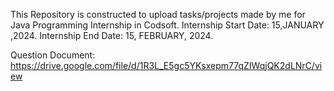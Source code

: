 This Repository is constructed to upload tasks/projects made by me for Java Programming Internship in Codsoft.
Internship Start Date: 15,JANUARY ,2024.
Internship End Date: 15, FEBRUARY, 2024.


Question Document: https://drive.google.com/file/d/1R3L_E5gc5YKsxepm77qZIWqjQK2dLNrC/view
